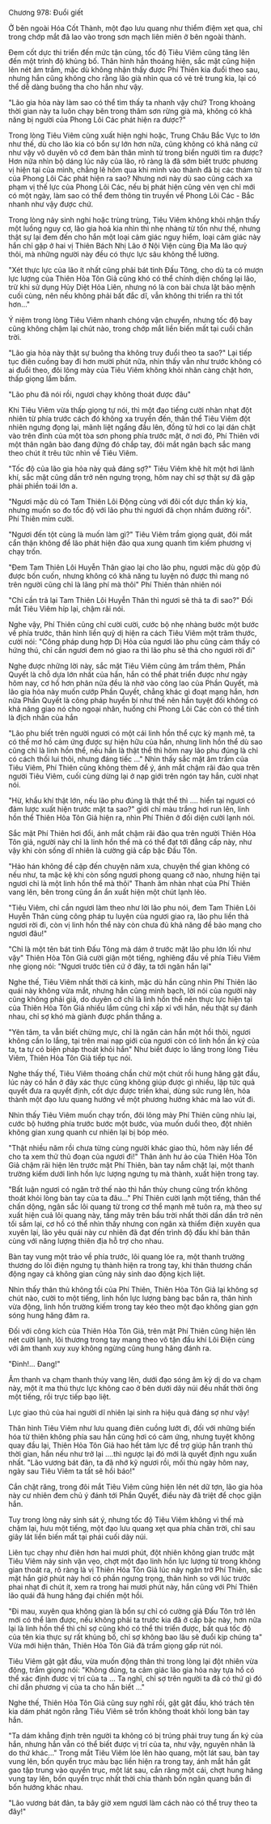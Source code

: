 




Chương 978: Đuổi giết


Ở bên ngoài Hóa Cốt Thành, một đạo lưu quang như thiểm điệm xẹt qua, chỉ trong chớp mắt đã lao vào trong sơn mạch liên miên ở bên ngoài thành.

Đem cốt dực thi triển đến mức tận cùng, tốc độ Tiêu Viêm cũng tăng lên đến một trình độ khủng bố. Thân hình hắn thoáng hiện, sắc mặt cũng hiện lên nét âm trầm, mặc dù không nhận thấy được Phí Thiên kia đuổi theo sau, nhưng hắn cũng không cho rằng lão già nhìn qua có vẻ trẻ trung kia, lại có thể dễ dàng buông tha cho hắn như vậy.

"Lão gia hỏa này làm sao có thể tìm thấy ta nhanh vậy chứ? Trong khoảng thời gian này ta luôn chạy bên trong thâm sơn rừng già mà, không có khả năng bị người của Phong Lôi Các phát hiện ra được?"

Trong lòng Tiêu Viêm cũng xuất hiện nghi hoặc, Trung Châu Bắc Vực to lớn như thế, dù cho lão kia có bổn sự lớn hơn nữa, cũng không có khả năng cứ như vậy vô duyên vô cớ đem bản thân mình từ trong biển người tìm ra được? Hơn nữa nhìn bộ dáng lúc nãy của lão, rõ ràng là đã sớm biết trước phương vị hiện tại của mình, chẳng lẽ hôm qua khi mình vào thành đã bị các thám tử của Phong Lôi Các phát hiện ra sao? Nhưng nơi này dù sao cũng cách xa phạm vị thế lực của Phong Lôi Các, nếu bị phát hiện cũng vẻn vẹn chỉ mới có một ngày, làm sao có thể đem thông tin truyền về Phong Lôi Các - Bắc nhanh như vậy được chứ.

Trong lòng nảy sinh nghi hoặc trùng trùng, Tiêu Viêm không khỏi nhận thấy một luồng nguy cơ, lão gia hoả kia nhìn thì nhẹ nhàng từ tốn như thế, nhưng thật sự lại đem đến cho hắn một loại cảm giác nguy hiểm, loại cảm giác này hắn chỉ gặp ở hai vị Thiên Bách Nhị Lão ở Nội Viện cùng Địa Ma lão quỷ thôi, mà những người này đều có thực lực sâu không thể lường.

"Xét thực lực của lão ít nhất cũng phải bát tinh Đấu Tông, cho dù ta có mượn lực lượng của Thiên Hỏa Tôn Giả cũng khó có thể chính diện chống lại lão, trừ khi sử dụng Hủy Diệt Hỏa Liên, nhưng nó là con bài chưa lật bảo mệnh cuối cùng, nên nếu không phải bất đắc dĩ, vẫn không thi triển ra thì tốt hơn…"

Ý niệm trong lòng Tiêu Viêm nhanh chóng vận chuyển, nhưng tốc độ bay cũng không chậm lại chút nào, trong chớp mắt liền biến mất tại cuối chân trời.

"Lão gia hỏa này thật sự buông tha không truy đuổi theo ta sao?" Lại tiếp tục điên cuồng bay đi hơn mười phút nữa, nhìn thấy vẫn như trước không có ai đuổi theo, đôi lông mày của Tiêu Viêm không khỏi nhăn càng chặt hơn, thấp giọng lẩm bẩm.

"Lão phu đã nói rồi, ngươi chạy không thoát được đâu"

Khi Tiêu Viêm vừa thấp giọng tự nói, thì một đạo tiếng cười nhàn nhạt đột nhiên từ phía trước cách đó không xa truyền đến, thân thể Tiêu Viêm đột nhiên ngưng đọng lại, mãnh liệt ngẩng đầu lên, đồng tử hơi co lại dán chặt vào trên đỉnh của một tòa sơn phong phía trước mặt, ở nơi đó, Phí Thiên với một thân ngân bào đang đứng đó chắp tay, đôi mắt ngân bạch sắc mang theo chút ít trêu tức nhìn về Tiêu Viêm.

"Tốc độ của lão gia hỏa này quả đáng sợ?" Tiêu Viêm khẽ hít một hơi lãnh khí, sắc mặt cũng dần trở nên ngưng trọng, hôm nay chỉ sợ thật sự đã gặp phải phiền toái lớn a.

"Ngươi mặc dù có Tam Thiên Lôi Động cùng với đôi cốt dực thần kỳ kia, nhưng muốn so đo tốc độ với lão phu thì ngươi đã chọn nhầm đường rồi". Phí Thiên mỉm cười.

"Ngươi đến tột cùng là muốn làm gì?" Tiêu Viêm trầm giọng quát, đôi mắt cẩn thận không để lão phát hiện đảo qua xung quanh tìm kiếm phương vị chạy trốn.

"Đem Tam Thiên Lôi Huyễn Thân giao lại cho lão phu, ngươi mặc dù gộp đủ được bốn cuốn, nhưng không có khả năng tu luyện nó được thì mang nó trên người cũng chỉ là lãng phí mà thôi" Phí Thiên thản nhiên nói

"Chỉ cần trả lại Tam Thiên Lôi Huyễn Thân thì ngươi sẽ thả ta đi sao?" Đối mắt Tiêu Viêm híp lại, chậm rãi nói.

Nghe vậy, Phí Thiên cũng chỉ cười cười, cước bộ nhẹ nhàng bước một bước về phía trước, thân hình liền quỷ dị hiện ra cách Tiêu Viêm một trăm thước, cười nói: "Công pháp dung hợp Dị Hỏa của ngươi lão phu cũng cảm thấy có hứng thú, chỉ cần ngươi đem nó giao ra thì lão phu sẽ thả cho ngươi rời đi"

Nghe được những lời này, sắc mặt Tiêu Viêm cũng âm trầm thêm, Phần Quyết là chỗ dựa lớn nhất của hắn, hắn có thể phát triển được như ngày hôm nay, cơ hồ hơn phân nửa đều là nhờ vào công lao của Phần Quyết, mà lão gia hỏa này muốn cướp Phần Quyết, chẳng khác gì đoạt mạng hắn, hơn nữa Phần Quyết là công pháp huyền bí như thế nên hắn tuyệt đối không có khả năng giao nó cho ngoại nhân, huống chi Phong Lôi Các còn có thể tính là địch nhân của hắn

"Lão phu biết trên người ngươi có một cái linh hồn thể cực kỳ mạnh mẽ, ta có thể mơ hồ cảm ứng được sự hiện hữu của hắn, nhưng linh hồn thể dù sao cũng chỉ là linh hồn thể, nếu hắn là thật thể thì hôm nay lão phu đúng là chỉ có cách thối lui thôi, nhưng đáng tiếc …" Nhìn thấy sắc mặt âm trầm của Tiêu Viêm, Phí Thiên cũng không thèm để ý, ánh mắt chậm rãi đảo qua trên người Tiêu Viêm, cuối cùng dừng lại ở nạp giới trên ngón tay hắn, cười nhạt nói.

"Hừ, khẩu khí thật lớn, nếu lão phu đúng là thật thể thì …. hiển tại ngươi có đảm lược xuất hiện trước mặt ta sao?" giới chỉ màu trắng hơi run lên, linh hồn thể Thiên Hỏa Tôn Giả hiện ra, nhìn Phí Thiên ở đối diện cười lạnh nói.

Sắc mặt Phí Thiên hơi đổi, ánh mắt chậm rãi đảo qua trên người Thiên Hỏa Tôn giả, người này chỉ là linh hồn thể mà có thể đạt tới đẳng cấp này, như vậy khi còn sống dĩ nhiên là cường giả cấp bậc Đấu Tôn.

"Hảo hán không đề cập đến chuyện năm xưa, chuyện thế gian không có nếu như, ta mặc kệ khi còn sống ngươi phong quang cỡ nào, nhưng hiện tại ngươi chỉ là một linh hồn thể mà thôi" Thanh âm nhàn nhạt của Phí Thiên vang lên, bên trong cũng ẩn ẩn xuất hiện một chút lạnh lẽo.

"Tiêu Viêm, chỉ cần ngươi làm theo như lời lão phu nói, đem Tam Thiên Lôi Huyễn Thân cùng công pháp tu luyện của ngươi giao ra, lão phu liền thả ngươi rời đi, còn vị linh hồn thể này còn chưa đủ khả năng để bảo mạng cho ngươi đâu!"

"Chỉ là một tên bát tinh Đấu Tông mà dám ở trước mặt lão phu lớn lối như vậy" Thiên Hỏa Tôn Giả cười giận một tiếng, nghiêng đầu về phía Tiêu Viêm nhẹ giọng nói: "Ngươi trước tiên cứ ở đây, ta tới ngăn hắn lại"

Nghe thế, Tiêu Viêm nhất thời cả kinh, mặc dù hắn cũng nhìn Phí Thiên lão quái này không vừa mắt, nhưng hắn cũng minh bạch, lời nói của người này cũng không phải giả, do duyên cớ chỉ là linh hồn thể nên thực lực hiện tại của Thiên Hỏa Tôn Giả nhiều lắm cũng chỉ xấp xỉ với hắn, nếu thật sự đánh nhau, chỉ sợ khó mà giành được phần thắng a.

"Yên tâm, ta vẫn biết chừng mực, chỉ là ngăn cản hắn một hồi thôi, ngươi không cần lo lắng, tại trên mai nạp giới của ngươi còn có linh hồn ấn ký của ta, ta tự có biện pháp thoát khỏi hắn" Như biết được lo lắng trong lòng Tiêu Viêm, Thiên Hỏa Tôn Giả tiếp tục nói.

Nghe thấy thế, Tiêu Viêm thoáng chần chừ một chút rồi hung hăng gật đầu, lúc này có hắn ở đây xác thực cũng không giúp được gì nhiều, lập tức quả quyết đưa ra quyết định, cốt dực được triển khai, dùng sức rung lên, hóa thành một đạo lưu quang hướng về một phương hướng khác mà lao vút đi.

Nhìn thấy Tiêu Viêm muốn chạy trốn, đôi lông mày Phí Thiên cũng nhíu lại, cước bộ hướng phía trước bước một bước, vùa muốn duổi theo, đột nhiên không gian xung quanh cư nhiên lại bị bóp méo.

"Thật nhiều năm rồi chưa từng cùng người khác giao thủ, hôm này liền để cho ta xem thử thủ đoạn của ngươi đi!" Thân ảnh hư ảo của Thiên Hỏa Tôn Giả chậm rãi hiện lên trước mặt Phí Thiên, bàn tay nắm chặt lại, một thanh trường kiếm dưới linh hồn lực lượng ngưng tụ mà thành, xuất hiện trong tay.

"Bất luận ngươi có ngăn trở thế nào thì hắn thủy chung cũng trốn không thoát khỏi lòng bàn tay của ta đâu…" Phí Thiên cười lạnh một tiếng, thân thể chấn dộng, ngân sắc lôi quang từ trong cơ thể mạnh mẽ tuôn ra, mà theo sự xuất hiện cuả lôi quang này, tầng mây trên bầu trời nhất thời dần dần trở nên tối sầm lại, cơ hồ có thể nhìn thấy nhưng con ngân xà thiểm điện xuyên qua xuyên lại, lão yêu quái này cư nhiên đã đạt đến trình độ đấu khí bản thân cùng với năng lượng thiên địa hỗ trợ cho nhau.

Bàn tay vung một trảo về phía trước, lôi quang lóe ra, một thanh trường thương do lôi điện ngưng tụ thành hiện ra trong tay, khi thân thương chấn động ngay cả không gian cũng nảy sinh dao động kịch liệt.

Nhìn thấy thân thủ không tồi của Phí Thiên, Thiên Hỏa Tôn Giả lại không sợ chút nào, cười to một tiếng, linh hồn lực lượng bàng bạc bắn ra, thân hình vừa động, linh hồn trường kiếm trong tay kéo theo một đạo không gian gợn sóng hung hăng đâm ra.

Đối với công kích của Thiên Hỏa Tôn Giả, trên mặt Phí Thiên cũng hiện lên nét cười lạnh, lôi thương trong tay mang theo vô tận đấu khí Lôi Điện cùng với âm thanh xuy xuy không ngừng cũng hung hăng đánh ra.

"Đinh!... Đang!"

Âm thanh va chạm thanh thúy vang lên, dưới đạo sóng âm kỳ dị do va chạm này, một ít ma thú thực lực không cao ở bên dưới dãy núi đều nhất thời ông một tiếng, rồi trực tiếp bạo liệt.

Lực giao thủ của hai người dĩ nhiên lại sinh ra hiệu quả đáng sợ như vậy!

Thân hình Tiêu Viêm như lưu quang điên cuồng lướt đi, đối với những biến hóa từ thiên không phía sau hắn cũng hơi có cảm ứng, nhưng tuyệt không quay đầu lại, Thiên Hỏa Tôn Giả hao hết tâm lực để trợ giúp hắn tranh thủ thời gian, hắn nếu như trở lại ….thì ngược lại đó mới là quyết định ngu xuẩn nhất. "Lão vương bát đản, ta đã nhớ kỹ ngươi rồi, mối thù ngày hôm nay, ngày sau Tiêu Viêm ta tất sẽ hồi báo!"

Cắn chặt răng, trong đôi mắt Tiêu Viêm cũng hiện lên nét dữ tợn, lão gia hỏa này cư nhiên đem chủ ý đánh tới Phần Quyết, điều này đã triệt để chọc giận hắn.

Tuy trong lòng nảy sinh sát ý, nhưng tốc độ Tiêu Viêm không vì thế mà chậm lại, hưu một tiếng, một đạo lưu quang xẹt qua phía chân trời, chỉ sau giây lát liền biến mất tại phái cuối dãy núi.

Liên tục chạy như điên hơn hai mươi phút, đột nhiên không gian trước mặt Tiêu Viêm nảy sinh vặn vẹo, chợt một đạo linh hồn lực lượng từ trong không gian thoát ra, rõ ràng là vị Thiên Hỏa Tôn Giả lúc nãy ngăn trở Phí Thiên, sắc mặt hắn giờ phút này hơi có phần ngưng trọng, thân hình so với lúc trước phai nhạt đi chút ít, xem ra trong hai mươi phút này, hắn cũng với Phí Thiên lão quái đã hung hăng đại chiến một hồi.

"Đi mau, xuyên qua không gian là bổn sự chỉ có cường giả Đấu Tôn trở lên mới có thể làm được, nếu không phải ta trước kia đã ở cấp bậc này, hơn nữa lại là linh hồn thể thì chỉ sợ cũng khó có thể thi triển được, bất quá tốc độ của tên kia thực sự rất khủng bố, chỉ sợ không bao lâu sẽ đuổi kịp chúng ta" Vừa mới hiện thân, Thiên Hỏa Tôn Giả đã trầm giọng gấp rút nói.

Tiêu Viêm gật gật đầu, vừa muốn động thân thì trong lòng lại đột nhiên vừa động, trầm giọng nói: "Không đúng, ta cảm giác lão gia hỏa này tựa hồ có thể xác định đươc vị trí của ta … Ta nghĩ, chỉ sợ trên người ta đã có thứ gì đó chỉ dẫn phương vị của ta cho hắn biết …"

Nghe thế, Thiên Hỏa Tôn Giả cũng suy nghĩ rồi, gật gật đầu, khó trách tên kia dám phát ngôn rằng Tiêu Viêm sẽ trốn không thoát khỏi long bàn tay hắn.

"Ta dám khẳng định trên người ta không có bị trúng phải truy tung ấn ký của hắn, nhưng hắn vẫn có thể biết được vị trí của ta, như vậy, nguyên nhân là do thứ khác…" Trong mắt Tiêu Viêm lóe lên hào quang, một lát sau, bàn tay vung lên, bốn quyển trục màu bạc liền hiện ra trong tay, ánh mắt hắn gắt gao tập trung vào quyển trục, một lát sau, cắn răng một cái, chợt hung hăng vung tay lên, bốn quyển trục nhất thời chia thành bốn ngân quang bắn đi bốn hướng khác nhau.

"Lão vương bát đản, ta bây giờ xem ngươi làm cách nào có thể truy theo ta đây!"




